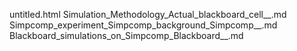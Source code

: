untitled.html
Simulation_Methodology_Actual_blackboard_cell__.md
Simpcomp_experiment_Simpcomp_background_Simpcomp__.md
Blackboard_simulations_on_Simpcomp_Blackboard__.md
